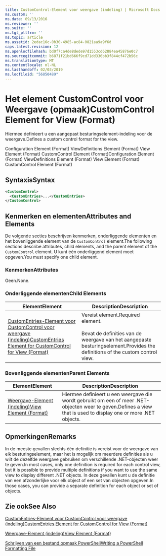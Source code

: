 ```yaml
---
title: CustomControl-Element voor weergave (indeling) | Microsoft Docs
ms.custom: ''
ms.date: 09/13/2016
ms.reviewer: ''
ms.suite: ''
ms.tgt_pltfrm: ''
ms.topic: article
ms.assetid: 2edac16c-0b30-4985-ac84-0821aa9a9f6d
caps.latest.revision: 12
ms.openlocfilehash: bd0f7ca4de8dede97d1553cd62884ea45876e0c7
ms.sourcegitcommit: b6871f21bd666f9cd71dd336bb3f844cf472b56c
ms.translationtype: MT
ms.contentlocale: nl-NL
ms.lasthandoff: 02/03/2019
ms.locfileid: "56850489"
---
```

# <a name="customcontrol-element-for-view-format"></a><span data-ttu-id="17e7d-102">Het element CustomControl voor Weergave (opmaak)</span><span class="sxs-lookup"><span data-stu-id="17e7d-102">CustomControl Element for View (Format)</span></span>

<span data-ttu-id="17e7d-103">Hiermee definieert u een aangepast besturingselement-indeling voor de weergave.</span><span class="sxs-lookup"><span data-stu-id="17e7d-103">Defines a custom control format for the view.</span></span>

<span data-ttu-id="17e7d-104">Configuration Element (Format) ViewDefinitions Element (Format) View Element (Format) CustomControl Element (Format)</span><span class="sxs-lookup"><span data-stu-id="17e7d-104">Configuration Element (Format) ViewDefinitions Element (Format) View Element (Format) CustomControl Element (Format)</span></span>

## <a name="syntax"></a><span data-ttu-id="17e7d-105">Syntaxis</span><span class="sxs-lookup"><span data-stu-id="17e7d-105">Syntax</span></span>

```xml
<CustomControl>
  <CustomEntries>...</CustomEntries>
</CustomControl>
```

## <a name="attributes-and-elements"></a><span data-ttu-id="17e7d-106">Kenmerken en elementen</span><span class="sxs-lookup"><span data-stu-id="17e7d-106">Attributes and Elements</span></span>

<span data-ttu-id="17e7d-107">De volgende secties beschrijven kenmerken, onderliggende elementen en het bovenliggende element van de `CustomControl` element.</span><span class="sxs-lookup"><span data-stu-id="17e7d-107">The following sections describe attributes, child elements, and the parent element of the `CustomControl` element.</span></span> <span data-ttu-id="17e7d-108">U kunt één onderliggend element moet opgeven.</span><span class="sxs-lookup"><span data-stu-id="17e7d-108">You must specify one child element.</span></span>

### <a name="attributes"></a><span data-ttu-id="17e7d-109">Kenmerken</span><span class="sxs-lookup"><span data-stu-id="17e7d-109">Attributes</span></span>

<span data-ttu-id="17e7d-110">Geen.</span><span class="sxs-lookup"><span data-stu-id="17e7d-110">None.</span></span>

### <a name="child-elements"></a><span data-ttu-id="17e7d-111">Onderliggende elementen</span><span class="sxs-lookup"><span data-stu-id="17e7d-111">Child Elements</span></span>

|<span data-ttu-id="17e7d-112">Element</span><span class="sxs-lookup"><span data-stu-id="17e7d-112">Element</span></span>|<span data-ttu-id="17e7d-113">Description</span><span class="sxs-lookup"><span data-stu-id="17e7d-113">Description</span></span>|
|-------------|-----------------|
|[<span data-ttu-id="17e7d-114">CustomEntries-Element voor CustomControl voor weergave (indeling)</span><span class="sxs-lookup"><span data-stu-id="17e7d-114">CustomEntries Element for CustomControl for View (Format)</span></span>](./customentries-element-for-customcontrol-for-view-format.md)|<span data-ttu-id="17e7d-115">Vereist element.</span><span class="sxs-lookup"><span data-stu-id="17e7d-115">Required element.</span></span><br /><br /> <span data-ttu-id="17e7d-116">Bevat de definities van de weergave van het aangepaste besturingselement.</span><span class="sxs-lookup"><span data-stu-id="17e7d-116">Provides the definitions of the custom control view.</span></span>|

### <a name="parent-elements"></a><span data-ttu-id="17e7d-117">Bovenliggende elementen</span><span class="sxs-lookup"><span data-stu-id="17e7d-117">Parent Elements</span></span>

|<span data-ttu-id="17e7d-118">Element</span><span class="sxs-lookup"><span data-stu-id="17e7d-118">Element</span></span>|<span data-ttu-id="17e7d-119">Description</span><span class="sxs-lookup"><span data-stu-id="17e7d-119">Description</span></span>|
|-------------|-----------------|
|[<span data-ttu-id="17e7d-120">Weergave-Element (indeling)</span><span class="sxs-lookup"><span data-stu-id="17e7d-120">View Element (Format)</span></span>](./view-element-format.md)|<span data-ttu-id="17e7d-121">Hiermee definieert u een weergave die wordt gebruikt om een of meer .NET-objecten weer te geven.</span><span class="sxs-lookup"><span data-stu-id="17e7d-121">Defines a view that is used to display one or more .NET objects.</span></span>|

## <a name="remarks"></a><span data-ttu-id="17e7d-122">Opmerkingen</span><span class="sxs-lookup"><span data-stu-id="17e7d-122">Remarks</span></span>

<span data-ttu-id="17e7d-123">In de meeste gevallen slechts één definitie is vereist voor de weergave van elk besturingselement, maar het is mogelijk om meerdere definities als u wilt de dezelfde weergave gebruiken om verschillende .NET-objecten weer te geven.</span><span class="sxs-lookup"><span data-stu-id="17e7d-123">In most cases, only one definition is required for each control view, but it is possible to provide multiple definitions if you want to use the same view to display different .NET objects.</span></span> <span data-ttu-id="17e7d-124">In deze gevallen kunt u de definitie van een afzonderlijke voor elk object of een set van objecten opgeven.</span><span class="sxs-lookup"><span data-stu-id="17e7d-124">In those cases, you can provide a separate definition for each object or set of objects.</span></span>

## <a name="see-also"></a><span data-ttu-id="17e7d-125">Zie ook</span><span class="sxs-lookup"><span data-stu-id="17e7d-125">See Also</span></span>

[<span data-ttu-id="17e7d-126">CustomEntries-Element voor CustomControl voor weergave (indeling)</span><span class="sxs-lookup"><span data-stu-id="17e7d-126">CustomEntries Element for CustomControl for View (Format)</span></span>](./customentries-element-for-customcontrol-for-view-format.md)

[<span data-ttu-id="17e7d-127">Weergave-Element (indeling)</span><span class="sxs-lookup"><span data-stu-id="17e7d-127">View Element (Format)</span></span>](./view-element-format.md)

[<span data-ttu-id="17e7d-128">Schrijven van een bestand opmaak PowerShell</span><span class="sxs-lookup"><span data-stu-id="17e7d-128">Writing a PowerShell Formatting File</span></span>](./writing-a-powershell-formatting-file.md)

